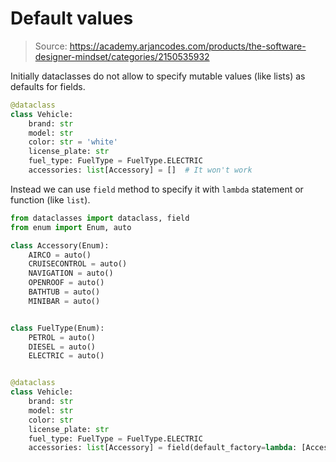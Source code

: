 # Default values

>Source: https://academy.arjancodes.com/products/the-software-designer-mindset/categories/2150535932

Initially dataclasses do not allow to specify mutable values (like lists) as defaults for fields.
```python
@dataclass
class Vehicle:
    brand: str
    model: str
    color: str = 'white'
    license_plate: str
    fuel_type: FuelType = FuelType.ELECTRIC
    accessories: list[Accessory] = []  # It won't work
```

Instead we can use `field` method to specify it with `lambda` statement or function (like `list`).

```python
from dataclasses import dataclass, field
from enum import Enum, auto

class Accessory(Enum):
    AIRCO = auto()
    CRUISECONTROL = auto()
    NAVIGATION = auto()
    OPENROOF = auto()
    BATHTUB = auto()
    MINIBAR = auto()


class FuelType(Enum):
    PETROL = auto()
    DIESEL = auto()
    ELECTRIC = auto()


@dataclass
class Vehicle:
    brand: str
    model: str
    color: str
    license_plate: str
    fuel_type: FuelType = FuelType.ELECTRIC
    accessories: list[Accessory] = field(default_factory=lambda: [Accessory.AIRCO])
```
